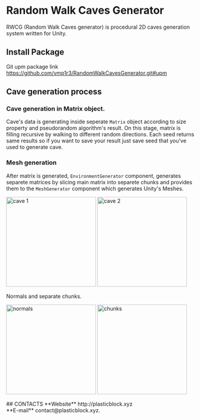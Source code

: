 # Random Walk Caves Generator
RWCG (Random Walk Caves generator) is procedural 2D caves generation system written for Unity.
## Install Package
Git upm package link
https://github.com/vmp1r3/RandomWalkCavesGenerator.git#upm
## Cave generation process
### Cave generation in Matrix object.
Cave's data is generating inside seperate `Matrix` object according to size property and pseudorandom algorithm's result.
On this stage, matrix is filling recursive by walking to different random directions.
Each seed returns same results so if you want to save your result just save seed that you've used to generate cave.
### Mesh generation
After matrix is generated, `EnvironmentGenerator` component, generates separete matrices by slicing main matrix into
separete chunks and provides them to the `MeshGenerator` component which generates Unity's Meshes.
<p>
	<img alt="cave 1" src="http://plasticblock.xyz/projects/rwcg/cave-example-1.png" width="240">
	<img alt="cave 2" src="http://plasticblock.xyz/projects/rwcg/cave-example-2.png" width="240">
</p>
Normals and separate chunks.
<p>
	<img alt="normals" src="http://plasticblock.xyz/projects/rwcg/cave-mesh-structure-1.png" height="240">
	<img alt="chunks" src="http://plasticblock.xyz/projects/rwcg/cave-mesh-structure-2.png" height="240">
</p>
## CONTACTS
**Website** http://plasticblock.xyz
<br>**E-mail** contact@plasticblock.xyz.